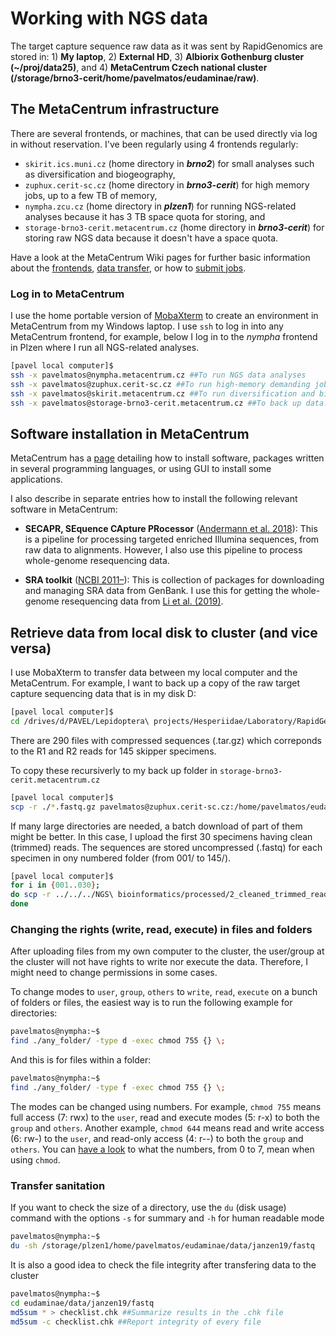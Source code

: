 # Working with NGS data

The target capture sequence raw data as it was sent by RapidGenomics are stored in: 1) **My laptop**, 2) **External HD**, 3) **Albiorix Gothenburg cluster (~/proj/data25)**, and 4) **MetaCentrum Czech national cluster (/storage/brno3-cerit/home/pavelmatos/eudaminae/raw)**.

## The MetaCentrum infrastructure
There are several frontends, or machines, that can be used directly via log in without reservation. I've been regularly using 4 frontends regularly:
- `skirit.ics.muni.cz` (home directory in **_brno2_**) for small analyses such as diversification and biogeography,
- `zuphux.cerit-sc.cz` (home directory in **_brno3-cerit_**) for high memory jobs, up to a few TB of memory,
- `nympha.zcu.cz` (home directory in **_plzen1_**) for running NGS-related analyses because it has 3 TB space quota for storing, and
- `storage-brno3-cerit.metacentrum.cz` (home directory in **_brno3-cerit_**) for storing raw NGS data because it doesn't have a space quota.

Have a look at the MetaCentrum Wiki pages for further basic information about the [frontends](https://wiki.metacentrum.cz/wiki/Frontend), [data transfer](https://wiki.metacentrum.cz/wiki/Working_with_data), or how to [submit jobs](https://wiki.metacentrum.cz/wiki/How_to_compute/Batch_jobs).

### Log in to MetaCentrum
I use the home portable version of [MobaXterm](https://mobaxterm.mobatek.net/download-home-edition.html) to create an environment in MetaCentrum from my Windows laptop. I use `ssh` to log in into any MetaCentrum frontend, for example, below I log in to the _nympha_ frontend in Plzen where I run all NGS-related analyses.

```bash
[pavel local computer]$
ssh -x pavelmatos@nympha.metacentrum.cz ##To run NGS data analyses
ssh -x pavelmatos@zuphux.cerit-sc.cz ##To run high-memory demanding jobs
ssh -x pavelmatos@skirit.metacentrum.cz ##To run diversification and biogeography analyses
ssh -x pavelmatos@storage-brno3-cerit.metacentrum.cz ##To back up data. This is the same as @zuphux.cerit-sc.cz but can't run any job here
```
## Software installation in MetaCentrum
MetaCentrum has a [page](https://wiki.metacentrum.cz/wiki/How_to_install_an_application) detailing how to install software, packages written in several programming languages, or using GUI to install some applications.

I also describe in separate entries how to install the following relevant software in MetaCentrum:

- **SECAPR, SEquence CApture PRocessor** ([Andermann et al. 2018](https://doi.org/10.7717/peerj.5175)): This is a pipeline for processing targeted enriched Illumina sequences, from raw data to alignments. However, I also use this pipeline to process whole-genome resequencing data.

- **SRA toolkit** ([NCBI 2011&ndash;](https://www.ncbi.nlm.nih.gov/books/NBK158900/)): This is collection of packages for downloading and managing SRA data from GenBank. I use this for getting the whole-genome resequencing data from [Li et al. (2019)](https://www.pnas.org/content/116/13/6232).

## Retrieve data from local disk to cluster (and vice versa)
I use MobaXterm to transfer data between my local computer and the MetaCentrum. For example, I want to back up a copy of the raw target capture sequencing data that is in my disk D:

```bash
[pavel local computer]$
cd /drives/d/PAVEL/Lepidoptera\ projects/Hesperiidae/Laboratory/RapidGenomics/data/raw/
```

There are 290 files with compressed sequences (.tar.gz) which correponds to the R1 and R2 reads for 145 skipper specimens.

To copy these recursiverly to my back up folder in `storage-brno3-cerit.metacentrum.cz`

```bash
[pavel local computer]$
scp -r ./*.fastq.gz pavelmatos@zuphux.cerit-sc.cz:/home/pavelmatos/eudaminae/raw
```

If many large directories are needed, a batch download of part of them might be better. In this case, I upload the first 30 specimens having clean (trimmed) reads. The sequences are stored uncompressed (.fastq) for each specimen in ony numbered folder (from 001/ to 145/).

```bash
[pavel local computer]$
for i in {001..030}; 
do scp -r ../../../NGS\ bioinformatics/processed/2_cleaned_trimmed_reads/"$i"_clean/ pavelmatos@nympha.metacentrum.cz:/home/pavelmatos/eudaminae/processed/2_cleaned_trimmed_reads;
done
```

### Changing the rights (write, read, execute) in files and folders
After uploading files from my own computer to the cluster, the user/group at the cluster will not have rights to write nor execute the data. Therefore, I might need to change permissions in some cases.

To change modes to `user`, `group`, `others` to `write`, `read`, `execute` on a bunch of folders or files, the easiest way is to run the following example for directories:

```bash
pavelmatos@nympha:~$
find ./any_folder/ -type d -exec chmod 755 {} \;
```

And this is for files within a folder:

```bash
pavelmatos@nympha:~$
find ./any_folder/ -type f -exec chmod 755 {} \;
```

The modes can be changed using numbers. For example, `chmod 755` means full access (7: rwx) to the `user`, read and execute modes (5: r-x) to both the `group` and `others`. Another example, `chmod 644` means read and write access (6: rw-) to the `user`, and read-only access (4: r--) to both the `group` and `others`. You can [have a look](https://en.wikipedia.org/wiki/Chmod) to what the numbers, from 0 to 7, mean when using `chmod`.

### Transfer sanitation
If you want to check the size of a directory, use the `du` (disk usage) command with the options `-s` for summary and `-h` for human readable mode

```bash
pavelmatos@nympha:~$
du -sh /storage/plzen1/home/pavelmatos/eudaminae/data/janzen19/fastq
```

It is also a good idea to check the file integrity after transfering data to the cluster

```bash
pavelmatos@nympha:~$
cd eudaminae/data/janzen19/fastq
md5sum * > checklist.chk ##Summarize results in the .chk file
md5sum -c checklist.chk ##Report integrity of every file
```
